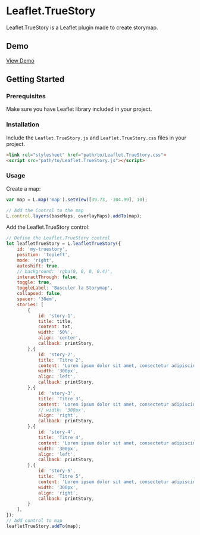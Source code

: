 # Leaflet.TrueStory

Leaflet.TrueStory is a Leaflet plugin made to create storymap.

## Demo
[View Demo](https://pandidoux.github.io/Leaflet.TrueStory/demo/)

## Getting Started

### Prerequisites

Make sure you have Leaflet library included in your project.

<!-- This plugin is compatible with Leaflet version 1.x.x . -->

### Installation

Include the `Leaflet.TrueStory.js` and `Leaflet.TrueStory.css` files in your project.

```html
<link rel="stylesheet" href="path/to/Leaflet.TrueStory.css">
<script src="path/to/Leaflet.TrueStory.js"></script>
```

### Usage
Create a map:
```javascript
var map = L.map('map').setView([39.73, -104.99], 10);

// Add the Control to the map
L.control.layers(baseMaps, overlayMaps).addTo(map);
```
Add the Leaflet.TrueStory control:
```javascript
// Define the Leaflet.TrueStory control
let leafletTrueStory = L.leafletTrueStory({
    id: 'my-truestory',
    position: 'topleft',
    mode: 'right',
    autoshift: true,
    // background: 'rgba(0, 0, 0, 0.4)',
    interactThrough: false,
    toggle: true,
    toggleLabel: 'Basculer la Storymap',
    collapsed: false,
    spacer: '30em',
    stories: [
        {
            id: 'story-1',
            title: title,
            content: txt,
            width: '50%',
            align: 'center',
            callback: printStory,
        },{
            id: 'story-2',
            title: 'Titre 2',
            content: 'Lorem ipsum dolor sit amet, consectetur adipiscing elit. Sed non risus. Suspendisse lectus tortor, dignissim sit amet, adipiscing nec, ultricies sed, dolor. Cras elementum ultrices diam. Maecenas ligula massa, varius a, semper congue, euismod non, mi. Proin porttitor, orci nec nonummy molestie, enim est eleifend mi, non fermentum diam nisl sit amet erat.',
            width: '300px',
            align: 'left',
            callback: printStory,
        },{
            id: 'story-3',
            title: 'Titre 3',
            content: 'Lorem ipsum dolor sit amet, consectetur adipiscing elit. Sed non risus. Suspendisse lectus tortor, dignissim sit amet, adipiscing nec, ultricies sed, dolor. Cras elementum ultrices diam. Maecenas ligula massa, varius a, semper congue, euismod non, mi. Proin porttitor, orci nec nonummy molestie, enim est eleifend mi, non fermentum diam nisl sit amet erat.',
            // width: '300px',
            align: 'right',
            callback: printStory,
        },{
            id: 'story-4',
            title: 'Titre 4',
            content: 'Lorem ipsum dolor sit amet, consectetur adipiscing elit. Sed non risus. Suspendisse lectus tortor, dignissim sit amet, adipiscing nec, ultricies sed, dolor. Cras elementum ultrices diam. Maecenas ligula massa, varius a, semper congue, euismod non, mi. Proin porttitor, orci nec nonummy molestie, enim est eleifend mi, non fermentum diam nisl sit amet erat.',
            width: '300px',
            align: 'left',
            callback: printStory,
        },{
            id: 'story-5',
            title: 'Titre 5',
            content: 'Lorem ipsum dolor sit amet, consectetur adipiscing elit. Sed non risus. Suspendisse lectus tortor, dignissim sit amet, adipiscing nec, ultricies sed, dolor. Cras elementum ultrices diam. Maecenas ligula massa, varius a, semper congue, euismod non, mi. Proin porttitor, orci nec nonummy molestie, enim est eleifend mi, non fermentum diam nisl sit amet erat.',
            width: '300px',
            align: 'right',
            callback: printStory,
        }
    ],
});
// Add control to map
leafletTrueStory.addTo(map);
```
